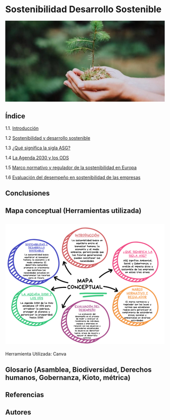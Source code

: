 # Sostenibilidad Desarrollo Sostenible
![introduccion](img/bosque.jpg)
## Índice
1.1. [Introducción](introduccion.md)

1.2 [Sostenibilidad y desarrollo sostenible](Sostenibilidad.md)

1.3 [¿Qué significa la sigla ASG?]()

1.4 [La Agenda 2030 y los ODS](agenda.md)

1.5 [Marco normativo y regulador de la sostenibilidad en Europa]()

1.6 [Evaluación del desempeño en sostenibilidad de las empresas]()

## Conclusiones
## Mapa conceptual (Herramientas utilizada)
![mapa conceptual](img/mapaconceptual.png)
---
Herramienta Utilizada: Canva
## Glosario (Asamblea, Biodiversidad, Derechos humanos, Gobernanza, Kioto, métrica)
## Referencias
## Autores
